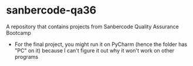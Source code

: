 # sanbercode-qa36

A repository that contains projects from Sanbercode Quality Assurance Bootcamp

- For the final project, you might run it on PyCharm (hence the folder has "PC" on it) because I can't figure it out why it won't work on other programs
